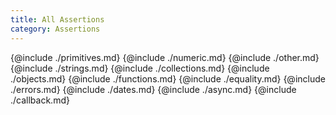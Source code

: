 ```yaml
---
title: All Assertions
category: Assertions
---
```


{@include ./primitives.md}
{@include ./numeric.md}
{@include ./other.md}
{@include ./strings.md}
{@include ./collections.md}
{@include ./objects.md}
{@include ./functions.md}
{@include ./equality.md}
{@include ./errors.md}
{@include ./dates.md}
{@include ./async.md}
{@include ./callback.md}
